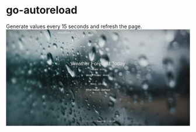 # go-autoreload

Generate values every 15 seconds and refresh the page.
![screenshot](/assets/img.png)